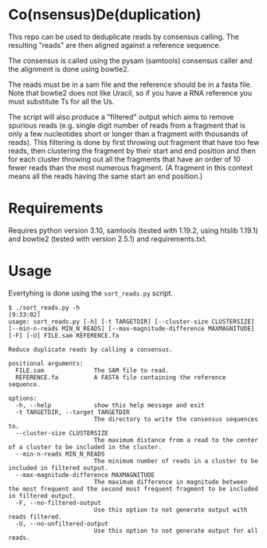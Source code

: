 # Co(nsensus)De(duplication)
This repo can be used to deduplicate reads by consensus calling.
The resulting "reads" are then aligned against a reference sequence.

The consensus is called using the pysam (samtools) consensus caller and the alignment is done using bowtie2.

The reads must be in a sam file and the reference should be in a fasta file.
Note that bowtie2 does not like Uracil, so if you have a RNA reference you must substitute Ts for all the Us.

The script will also produce a "filtered" output which aims to remove spurious reads (e.g. single digit number of reads from a fragment that is only a few nucleotides short or longer than a fragment with thousands of reads).
This filtering is done by first throwing out fragment that have too few reads, then clustering the fragment by their start and end position and then for each cluster throwing out all the fragments that have an order of 10 fewer reads than the most numerous fragment.
(A fragment in this context means all the reads having the same start an end position.)

# Requirements
Requires python version 3.10, samtools (tested with 1.19.2, using htslib 1.19.1) and bowtie2 (tested with version 2.5.1) and requirements.txt.

# Usage
Evertyhing is done using the `sort_reads.py` script.
```shell
$ ./sort_reads.py -h                                                                                                                                             [9:33:02]
usage: sort_reads.py [-h] [-t TARGETDIR] [--cluster-size CLUSTERSIZE] [--min-n-reads MIN_N_READS] [--max-magnitude-difference MAXMAGNITUDE] [-F] [-U] FILE.sam REFERENCE.fa

Reduce duplicate reads by calling a consensus.

positional arguments:
  FILE.sam              The SAM file to read.
  REFERENCE.fa          A FASTA file containing the reference sequence.

options:
  -h, --help            show this help message and exit
  -t TARGETDIR, --target TARGETDIR
                        The directory to write the consensus sequences to.
  --cluster-size CLUSTERSIZE
                        The maximum distance from a read to the center of a cluster to be included in the cluster.
  --min-n-reads MIN_N_READS
                        The minimum number of reads in a cluster to be included in filtered output.
  --max-magnitude-difference MAXMAGNITUDE
                        The maximum difference in magnitude between the most frequent and the second most frequent fragment to be included in filtered output.
  -F, --no-filtered-output
                        Use this option to not generate output with reads filtered.
  -U, --no-unfiltered-output
                        Use this option to not generate output for all reads.

```
